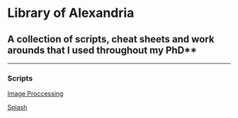 
# Library of Alexandria
## A collection of scripts, cheat sheets and work arounds that I used throughout my PhD**
---
### Scripts
[Image Proccessing](https://github.com/AdamFenton/library-of-alexandria/tree/master/scripts/image-processing)

[Splash](https://github.com/AdamFenton/library-of-alexandria/tree/master/scripts/splash)
